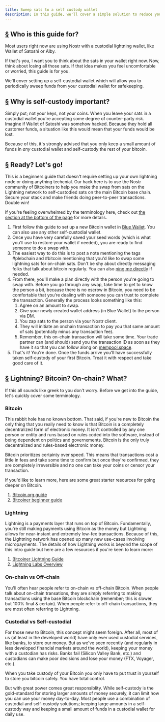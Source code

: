 ```yaml
---
title: Sweep sats to a self custody wallet
description: In this guide, we'll cover a simple solution to reduce your counter-party risk by sweeping funds to a self-custody wallet.
---
```


## [§](#who-is-this-guide-for) Who is this guide for?

Most users right now are using Nostr with a custodial lightning wallet, like Wallet of Satoshi or Alby.

If that's you, I want you to think about the sats in your wallet right now. Now, think about losing all those sats. If that idea makes you feel uncomfortable or worried, this guide is for you.

We'll cover setting up a self-custodial wallet which will allow you to periodically sweep funds from your custodial wallet for safekeeping.

## [§](#why-is-self-custody-important) Why is self-custody important?

Simply put; not your keys, not your coins. When you leave your sats in a custodial wallet you're accepting some degree of counter-party risk. Imagine if Wallet of Satoshi was somehow hacked. Because they hold all customer funds, a situation like this would mean that your funds would be lost.

Because of this, it's strongly advised that you only keep a small amount of funds in _any_ custodial wallet and self-custody the rest of your bitcoin.

## [§](#ready-lets-go) Ready? Let's go!

This is a beginners guide that doesn't require setting up your own lightning node or doing anything techcnial. Our hack here is to use the Nostr community of Bitcoiners to help you make the swap from sats on the Lightning network to self-custodied sats on the main Bitcoin base chain. Secure your stack and make friends doing peer-to-peer transactions. Double win!

If you're feeling overwhelmed by the terminology here, check out [the section at the bottom of the page](#lightning-bitcoin-on-chain-what) for more details.

1. First follow this guide to set up a new Bitcoin wallet in [Blue Wallet](https://bluewallet.io/docs/create-bitcoin-wallet/). You can also use any other self-custodial wallet.
1. Once you have very carefully saved your seed words (which is what you'll use to restore your wallet if needed), you are ready to find someone to do a swap with.
1. The easiest way to do this is to post a note mentioning the tags #plebchain and #bitcoin mentioning that you'd like to swap some lightning sats for on-chain sats. Don't be shy about directly messaging folks that talk about bitcoin regularly. You can also [ping me directly](https://primal.net/jeffg) if needed.
1. From there, you'll make a plan directly with the person you're going to swap with. Before you go through any swap, take time to get to know the person a bit, because there is no escrow in Bitcoin, you need to be comfortable that you're dealing with someone you can trust to complete the transaction. Generally the process looks something like this:
    1. Agree on an amount to swap.
    1. Give your newly created wallet address (in Blue Wallet) to the person via DM.
    1. You zap sats to the person via your Nostr client.
    1. They will initiate an onchain transaction to pay you that same amount of sats (potentially minus any transaction fee).
    1. Remember, this on-chain transaction will take some time. Your trade partner can (and should) send you the transaction ID as soon as they have it so that you can follow along on [mempool.space](https://mempool.space).
1. That's it! You're done. Once the funds arrive you'll have successfully taken self-custody of your first Bitcoin. Treat it with respect and take good care of it.

## [§](#lightning-bitcoin-on-chain-what) Lightning? Bitcoin? On-chain? What?

If this all sounds like greek to you don't worry. Before we get into the guide, let's quickly cover some terminology.

### Bitcoin

This rabbit hole has no known bottom. That said, if you're new to Bitcoin the only thing that you really need to know is that Bitcoin is a completely decentralized form of electronic money. It isn't controlled by any one person or entity and runs based on rules coded into the software, instead of being dependent on politics and governements. Bitcoin is the only truly decentralized and rules-based electronic money.

Bitcoin prioritizes certainty over speed. This means that transactions cost a little in fees and take some time to confirm but once they're confirmed, they are completely irreversible and no one can take your coins or censor your transaction.

If you'd like to learn more, here are some great starter resources for going deeper on Bitcoin.

1. [Bitcoin.org guide](https://bitcoin.org/en/how-it-works)
1. [Bitcoiner beginner guide](https://bitcoiner.guide/beginner/)

### Lightning

Lightning is a payments layer that runs on top of Bitcoin. Fundamentally, you're still making payments using Bitcoin as the money but Lightning allows for near-instant and extremely low-fee transactions. Because of this, the Lightning network has opened up many new use-cases involving micropayments. The details of how Lightning works is beyond the scope of this intro guide but here are a few resources if you're keen to learn more:

1. [Bitcoiner Lightning Guide](https://bitcoiner.guide/lightning/)
1. [Lightning Labs Overview](https://docs.lightning.engineering/the-lightning-network/overview)

### On-chain vs Off-chain

You'll often hear people refer to on-chain vs off-chain Bitcoin. When people talk about on-chain transations, they are simply referring to making transactions using the base Bitcoin blockchain (remember; this is slower, but 100% final & certain). When people refer to off-chain transactions, they are most often referring to Lightning.

### Custodial vs Self-custodial

For those new to Bitcoin, this concept might seem foreign. After all, most of us (at least in the developed world) have only ever used custodial services, like banks, to store our money. But as we've seen recently (and regularly in less developed financial markets around the world), keeping your money with a custodian has risks. Banks fail (Silicon Valley Bank, etc.) and custodians can make poor decisions and lose your money (FTX, Voyager, etc.).

When you take custody of your Bitcoin you only have to put trust in yourself to store you bitcoin safely. You have total control.

But with great power comes great responsiblity. While self-custody is the gold-standard for storing larger amounts of money securely, it can limit how you can use your money day-to-day. Most people use a combination of custodial and self-custody solutions; keeping large amounts in a self-custody way and keeping a small amount of funds in a custodial wallet for daily use.
